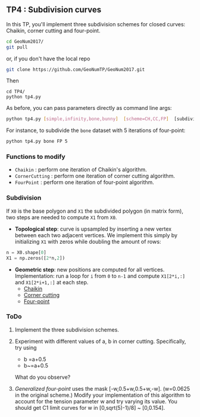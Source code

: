 ## TP4 : Subdivision curves
In this TP, you'll implement three subdivision schemes for closed curves: Chaikin, corner cutting and four-point.

```bash
cd GeoNum2017/
git pull
```
or, if you don't have the local repo
```bash
git clone https://github.com/GeoNumTP/GeoNum2017.git
```
Then
```
cd TP4/
python tp4.py
```

As before, you can pass parameters directly as command line args:
```bash
python tp4.py [simple,infinity,bone,bunny]  [scheme=CH,CC,FP]  [subdivision depth]
```

For instance, to subdivide the `bone` dataset with 5 iterations of four-point:
```bash
python tp4.py bone FP 5
```

### Functions to modify
* `Chaikin` : perform one iteration of Chaikin's algorithm.
* `CornerCutting` : perform one iteration of corner cutting algorithm.
* `FourPoint` : perform one iteration of four-point algorithm.

### Subdivision
If `X0` is the base polygon and `X1` the subdivided polygon (in matrix form), two steps are needed to compute `X1` from `X0`.
* **Topological step**: curve is upsampled by inserting a new vertex between each two adjacent vertices. We implement this simply by initializing `X1` with zeros while doubling the amount of rows:  
```python
n = X0.shape[0]
X1 = np.zeros([2*n,2])
```
* **Geometric step**: new positions are computed for all vertices. Implementation: run a loop for `i` from `0` to `n-1` and compute `X1[2*i,:]` and `X1[2*i+1,:]` at each step.  
    * [Chaikin](https://tiborstanko.sk/teaching/geo-num-2017/tp4.html#chaikins-scheme)
    * [Corner cutting](https://tiborstanko.sk/teaching/geo-num-2017/tp4.html#corner-cutting)
    * [Four-point](https://tiborstanko.sk/teaching/geo-num-2017/tp4.html#four-point)

### ToDo
1. Implement the three subdivision schemes.
2. Experiment with different values of a, b in corner cutting. Specifically, try using
     - b =a+0.5
     - b~=a+0.5
   
   What do you observe?
3. *Generalized four-point* uses the mask [-w,0.5+w,0.5+w,-w]. (w=0.0625 in the original scheme.) Modify your implementation of this algorithm to account for the tension parameter w and try varying its value. You should get C1 limit curves for w in [0,sqrt(5)-1)/8] ~ [0,0.154].
